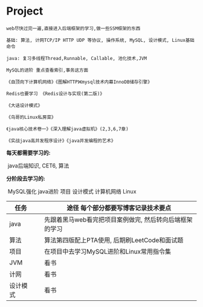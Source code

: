 # Project




```
web尽快过完一遍,直接进入后端框架的学习,做一些SSM框架的东西

基础: 算法, 计网TCP/IP HTTP UDP 等协议, 操作系统, MySQL, 设计模式, Linux基础命令

java: 复习多线程Thread,Runnable, Callable, 池化技术,JVM

MySQL的进阶 重点查看索引,事务这方面

《自顶向下计算机网络》《图解HTTP》《mysql技术内幕InnoDB储存引擎》

Redis也要学习 《Redis设计与实现(第二版)》

《大话设计模式》

《鸟哥的Linux私房菜》

《java核心技术卷一》《深入理解java虚拟机》(2,3,6,7章)

《实战java高并发程序设计》《java并发编程的艺术》
```

**每天都需要学习的:**

​	java后端知识, CET6, 算法

**分阶段去学习的:**

​	MySQL强化  java进阶  项目  设计模式  计算机网络  Linux



| 任务     |      | 途径  每个部分都要写博客记录技术要点                    |
| -------- | ---- | ------------------------------------------------------- |
| java     |      | 先跟着黑马web看完把项目案例做完, 然后转向后端框架的学习 |
| 算法     |      | 算法第四版配上PTA使用, 后期刷LeetCode和面试题           |
| 项目     |      | 在项目中去学习MySQL进阶和Linux常用指令集                |
| JVM      |      | 看书                                                    |
| 计网     |      | 看书                                                    |
| 设计模式 |      | 看书                                                    |


